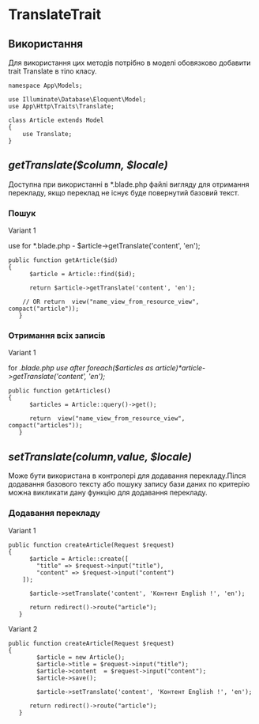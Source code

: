 # TranslateTrait

## Використання

Для використання цих методів потрібно в моделі обовязково добавити trait Translate в тіло класу.


```
namespace App\Models;

use Illuminate\Database\Eloquent\Model;
use App\Http\Traits\Translate;

class Article extends Model
{
    use Translate;
}
```

##  ***getTranslate($column, $locale)***

Доступна при використанні в *.blade.php файлі вигляду для отримання перекладу, якщо переклад не існує буде повернутий базовий текст.


### Пошук

Variant 1

 use for *.blade.php - $article->getTranslate('content', 'en');
```
public function getArticle($id)
{
      $article = Article::find($id);

      return $article->getTranslate('content', 'en');

    // OR return  view("name_view_from_resource_view", compact("article"));
   }
   ```

### Отримання всіх записів

Variant 1

for *.blade.php   use after foreach($articles as $article)  *$article->getTranslate('content', 'en');*
```
public function getArticles()
{
      $articles = Article::query()->get();

      return  view("name_view_from_resource_view", compact("articles"));  
   }
   ```

## ***setTranslate($column,$value, $locale)***

Може бути використана в контролері для додавання перекладу.Пілся додавання базового тексту або пошуку запису бази даних по критерію можна викликати дану функцію для додавання перекладу.

### Додавання перекладу

Variant 1
```
public function createArticle(Request $request)
{
      $article = Article::create([
        "title" => $request->input("title"),
        "content" => $request->input("content")
    ]);

      $article->setTranslate('content', 'Контент English !', 'en');

      return redirect()->route("article");
   }
   ```

Variant 2
```
public function createArticle(Request $request)
{
        $article = new Article();
        $article->title = $request->input("title");
        $article->content  = $request->input("content");
        $article->save();

        $article->setTranslate('content', 'Контент English !', 'en');

      return redirect()->route("article");
   }
   ```

